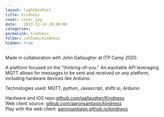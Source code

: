 ```yaml
---
layout: lightboxPost
title: kindness
cover: cover.jpg
date:   2013-12-14 20:00:00
categories: 
permalink: kindness
folder: /albums/kindness
hidden: true
---
```


Made in collaboration with John Gallaugher at ITP Camp 2020.
<!--more-->
A platform focused on the "thinking-of-you."
An equitable API leveraging MQTT allows for messages to be sent and received on any platform, including hardware devices like Arduino.

Technologies used: MQTT, python, Javascript, shiftr.io, Arduino 

Hardware and iOS repo:[github.com/gallaugher/Kindness](https://github.com/gallaugher/Kindness/)  
Web client source: [github.com/aaronsantiago/kindness](https://github.com/aaronsantiago/kindness/)  
Play with the web client: [aaronsantiago.github.io/kindness](https://aaronsantiago.github.io/kindness/)
